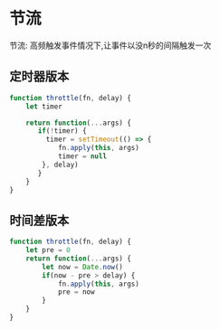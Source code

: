 # 节流

节流: 高频触发事件情况下,让事件以没n秒的间隔触发一次

## 定时器版本

```js
function throttle(fn, delay) {
    let timer

    return function(...args) {
       if(!timer) {
         timer = setTimeout(() => {
            fn.apply(this, args)
            timer = null
        }, delay)
       }
    }
}

```



## 时间差版本

```js
function throttle(fn, delay) {
    let pre = 0
    return function(...args) {
        let now = Date.now()
        if(now - pre > delay) {
            fn.apply(this, args)
            pre = now
        }
    }
}

```